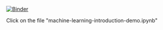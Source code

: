 [![Binder](http://mybinder.org/badge.svg)](http://mybinder.org:/repo/pavopax/machine-learning-introduction-demo)

Click on the file "machine-learning-introduction-demo.ipynb"
